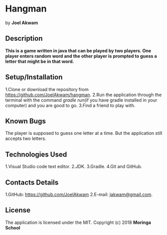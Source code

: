 # Hangman
by **Joel Akwam**
## Description
**This is a game written in java that can be played by two players. One player enters random word and the other player is prompted to guess a letter that might be in that word.**
## Setup/Installation
1.Clone or download the repository from https://github.com/JoelAkwam/hangman.
2.Run the application through the terminal with the command *gradle run*(if you have gradle installed in your computer) and you are good to go.
3.Find a friend to play with.
## Known Bugs
The player is supposed to guess one letter at a time. But the application still accepts two letters.
## Technologies Used
1.Visual Studio code text editor.
2.JDK.
3.Gradle.
4.Git and GitHub.
## Contacts Details
1.GitHub: https://github.com/JoelAkwam
2.E-mail: jakwam@gmail.com.
## License
The application is licensed under the MIT. Copyright (c) 2018 **Moringa School** 
